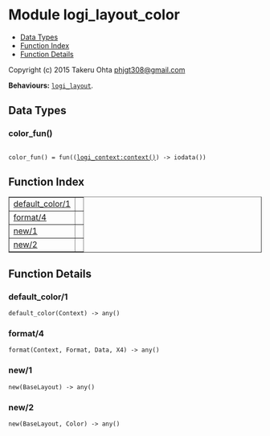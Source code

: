 

# Module logi_layout_color #
* [Data Types](#types)
* [Function Index](#index)
* [Function Details](#functions)

Copyright (c) 2015 Takeru Ohta <phjgt308@gmail.com>

__Behaviours:__ [`logi_layout`](logi_layout.md).

<a name="types"></a>

## Data Types ##




### <a name="type-color_fun">color_fun()</a> ###


<pre><code>
color_fun() = fun((<a href="logi_context.md#type-context">logi_context:context()</a>) -&gt; iodata())
</code></pre>

<a name="index"></a>

## Function Index ##


<table width="100%" border="1" cellspacing="0" cellpadding="2" summary="function index"><tr><td valign="top"><a href="#default_color-1">default_color/1</a></td><td></td></tr><tr><td valign="top"><a href="#format-4">format/4</a></td><td></td></tr><tr><td valign="top"><a href="#new-1">new/1</a></td><td></td></tr><tr><td valign="top"><a href="#new-2">new/2</a></td><td></td></tr></table>


<a name="functions"></a>

## Function Details ##

<a name="default_color-1"></a>

### default_color/1 ###

`default_color(Context) -> any()`

<a name="format-4"></a>

### format/4 ###

`format(Context, Format, Data, X4) -> any()`

<a name="new-1"></a>

### new/1 ###

`new(BaseLayout) -> any()`

<a name="new-2"></a>

### new/2 ###

`new(BaseLayout, Color) -> any()`


